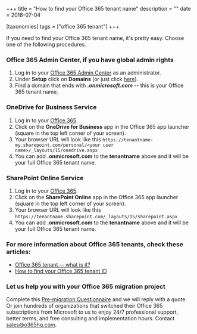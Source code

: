 +++
title = "How to find your Office 365 tenant name"
description = ""
date = 2018-07-04

[taxonomies]
tags = ["office 365 tenant"]
+++

If you need to find your Office 365 tenant name, it's pretty easy.
Choose one of the following procedures.

### Office 365 Admin Center, if you have global admin rights

1.  Log in to your [Office 365 Admin
    Center](https://portal.office.com/adminportal) as an administrator.
2.  Under **Setup** click on **Domains** (or just click
    [here](https://portal.office.com/adminportal#/Domains)).
3.  Find a domain that ends with ***.onmicrosoft.com*** -- this is your
    Office 365 tenant name.

### OneDrive for Business Service

1.  Log in to your [Office 365](https://portal.office.com).
2.  Click on the **OneDrive for Business** app in the Office 365 app
    launcher (square in the top left corner of your screen).
3.  Your browser URL will look like this
    `https://tenantname-my.sharepoint.com/personal/<your user name>/_layouts/15/onedrive.aspx`
4.  You can add **.onmicrosoft.com** to the **tenantname** above and it
    will be your full Office 365 tenant name.

### SharePoint Online Service

1.  Log in to your [Office 365](https://portal.office.com).
2.  Click on the **SharePoint Online** app in the Office 365 app
    launcher (square in the top left corner of your screen).
3.  Your browser URL will look like this
    `https://tenantname.sharepoint.com/_layouts/15/sharepoint.aspx`
4.  You can add **.onmicrosoft.com** to the **tenantname** above and it
    will be your full Office 365 tenant name.

### For more information about Office 365 tenants, check these articles:

-   [Office 365 tenant -- what is
    it?](o365hq.com/faq/what-is-office-365-or-azure-ad-tenant)
-   [How to find your Office 365 tenant
    ID](o365hq.com/faq/how-to-find-your-office-365-tenant-id)

### Let us help you with your Office 365 migration project

Complete this [Pre-migration
Questionnaire](https://office365.typeform.com/to/TMQniV) and we will
reply with a quote. Or join hundreds of organizations that switched
their Office 365 subscriptions from Microsoft to us to enjoy 24/7
professional support, better terms, and free consulting and
implementation hours. Contact sales@o365hq.com.
